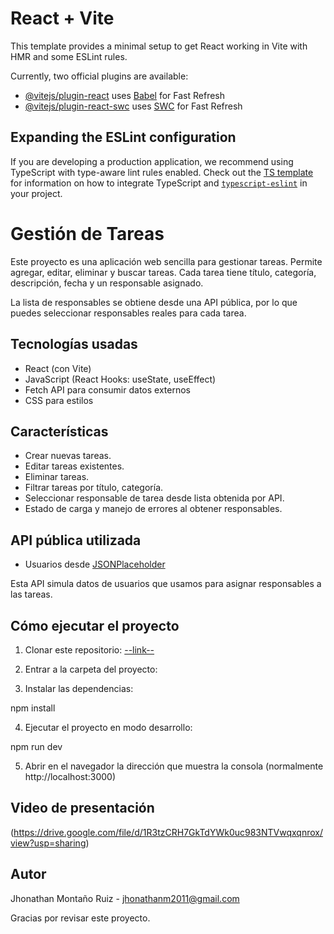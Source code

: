 # React + Vite


This template provides a minimal setup to get React working in Vite with HMR and some ESLint rules.



Currently, two official plugins are available:

- [@vitejs/plugin-react](https://github.com/vitejs/vite-plugin-react/blob/main/packages/plugin-react) uses [Babel](https://babeljs.io/) for Fast Refresh
- [@vitejs/plugin-react-swc](https://github.com/vitejs/vite-plugin-react/blob/main/packages/plugin-react-swc) uses [SWC](https://swc.rs/) for Fast Refresh

## Expanding the ESLint configuration

If you are developing a production application, we recommend using TypeScript with type-aware lint rules enabled. Check out the [TS template](https://github.com/vitejs/vite/tree/main/packages/create-vite/template-react-ts) for information on how to integrate TypeScript and [`typescript-eslint`](https://typescript-eslint.io) in your project.

# Gestión de Tareas

Este proyecto es una aplicación web sencilla para gestionar tareas. Permite agregar, editar, eliminar y buscar tareas. Cada tarea tiene título, categoría, descripción, fecha y un responsable asignado.

La lista de responsables se obtiene desde una API pública, por lo que puedes seleccionar responsables reales para cada tarea.


## Tecnologías usadas

- React (con Vite)
- JavaScript (React Hooks: useState, useEffect)
- Fetch API para consumir datos externos
- CSS para estilos


## Características

- Crear nuevas tareas.
- Editar tareas existentes.
- Eliminar tareas.
- Filtrar tareas por título, categoría.
- Seleccionar responsable de tarea desde lista obtenida por API.
- Estado de carga y manejo de errores al obtener responsables.


## API pública utilizada

- Usuarios desde [JSONPlaceholder](https://jsonplaceholder.typicode.com/users)

Esta API simula datos de usuarios que usamos para asignar responsables a las tareas.


## Cómo ejecutar el proyecto

1. Clonar este repositorio:
[--link--](https://github.com/jhonathanmr/Gestion_Tareas/tree/main)

2. Entrar a la carpeta del proyecto:

3. Instalar las dependencias:

npm install

4. Ejecutar el proyecto en modo desarrollo:

npm run dev

5. Abrir en el navegador la dirección que muestra la consola (normalmente http://localhost:3000)


## Video de presentación

(https://drive.google.com/file/d/1R3tzCRH7GkTdYWk0uc983NTVwqxqnrox/view?usp=sharing)


## Autor

Jhonathan Montaño Ruiz - jhonathanm2011@gmail.com


Gracias por revisar este proyecto.
